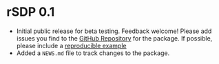 # rSDP 0.1

* Initial public release for beta testing. Feedback welcome! Please add issues you find to the [GitHub Repository](https://github.com/rmbl-sdp/rSDP/issues) for the package. If possible, please include a [reproducible example](https://community.rstudio.com/t/faq-whats-a-reproducible-example-reprex-and-how-do-i-create-one/5219)
* Added a `NEWS.md` file to track changes to the package.
